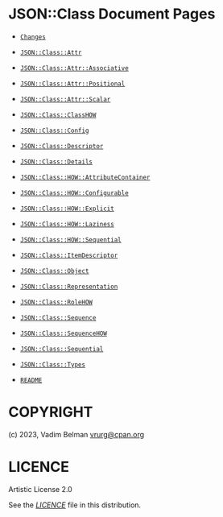 # JSON::Class Document Pages

  - [`Changes`](../../ChangeLog.md)

  - [`JSON::Class::Attr`](JSON/Class/Attr.md)

  - [`JSON::Class::Attr::Associative`](JSON/Class/Attr/Associative.md)

  - [`JSON::Class::Attr::Positional`](JSON/Class/Attr/Positional.md)

  - [`JSON::Class::Attr::Scalar`](JSON/Class/Attr/Scalar.md)

  - [`JSON::Class::ClassHOW`](JSON/Class/ClassHOW.md)

  - [`JSON::Class::Config`](JSON/Class/Config.md)

  - [`JSON::Class::Descriptor`](JSON/Class/Descriptor.md)

  - [`JSON::Class::Details`](JSON/Class/Details.md)

  - [`JSON::Class::HOW::AttributeContainer`](JSON/Class/HOW/AttributeContainer.md)

  - [`JSON::Class::HOW::Configurable`](JSON/Class/HOW/Configurable.md)

  - [`JSON::Class::HOW::Explicit`](JSON/Class/HOW/Explicit.md)

  - [`JSON::Class::HOW::Laziness`](JSON/Class/HOW/Laziness.md)

  - [`JSON::Class::HOW::Sequential`](JSON/Class/HOW/Sequential.md)

  - [`JSON::Class::ItemDescriptor`](JSON/Class/ItemDescriptor.md)

  - [`JSON::Class::Object`](JSON/Class/Object.md)

  - [`JSON::Class::Representation`](JSON/Class/Representation.md)

  - [`JSON::Class::RoleHOW`](JSON/Class/RoleHOW.md)

  - [`JSON::Class::Sequence`](JSON/Class/Sequence.md)

  - [`JSON::Class::SequenceHOW`](JSON/Class/SequenceHOW.md)

  - [`JSON::Class::Sequential`](JSON/Class/Sequential.md)

  - [`JSON::Class::Types`](JSON/Class/Types.md)

  - [`README`](../../README.md)

# COPYRIGHT

(c) 2023, Vadim Belman <vrurg@cpan.org>

# LICENCE

Artistic License 2.0

See the [*LICENCE*](../../LICENCE) file in this distribution.
